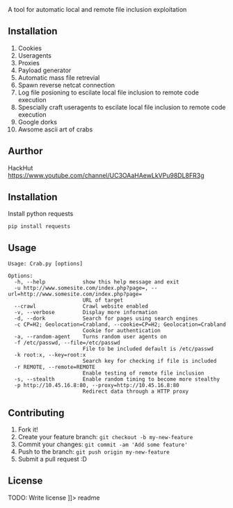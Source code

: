 <snippet>
  <content><![CDATA[
# CrabStick

A tool for automatic local and remote file inclusion exploitation 

## Installation

1.  Cookies
2.  Useragents
3.  Proxies
4.  Payload generator
5.  Automatic mass file retrevial
6.  Spawn reverse netcat connection
7.  Log file posioning to escilate local file inclusion to remote code execution
8.  Spescially craft useragents to escilate local file inclusion to remote code execution
9.  Google dorks
10. Awsome ascii art of crabs

## Aurthor

HackHut
https://www.youtube.com/channel/UC3OAaHAewLkVPu98DL8FR3g

## Installation

Install python requests 
```
pip install requests
```
## Usage
```
Usage: Crab.py [options]

Options:
  -h, --help            show this help message and exit
  -u http://www.somesite.com/index.php?page=, --url=http://www.somesite.com/index.php?page=
                        URL of target
  --crawl               Crawl website enabled
  -v, --verbose         Display more information
  -d, --dork            Search for pages using search engines
  -c CP=H2; Geolocation=Crabland, --cookie=CP=H2; Geolocation=Crabland
                        Cookie for authentication
  -a, --random-agent    Turns random user agents on
  -f /etc/passwd, --file=/etc/passwd
                        File to be included default is /etc/passwd
  -k root:x, --key=root:x
                        Search key for checking if file is included
  -r REMOTE, --remote=REMOTE
                        Enable testing of remote file inclusion
  -s, --stealth         Enable random timing to become more stealthy
  -p http://10.45.16.8:80, --proxy=http://10.45.16.8:80
                        Redirect data through a HTTP proxy
  ```
## Contributing

1. Fork it!
2. Create your feature branch: `git checkout -b my-new-feature`
3. Commit your changes: `git commit -am 'Add some feature'`
4. Push to the branch: `git push origin my-new-feature`
5. Submit a pull request :D

## License

TODO: Write license
]]></content>
  <tabTrigger>readme</tabTrigger>
</snippet>

